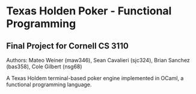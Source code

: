 # Texas Holden Poker - Functional Programming
## Final Project for Cornell CS 3110

Authors: Mateo Weiner (maw346), Sean Cavalieri (sjc324), Brian Sanchez (bas358), Cole Gilbert (nsg68)

A Texas Holdem terminal-based poker engine implemented in OCaml, a functional programming language.

